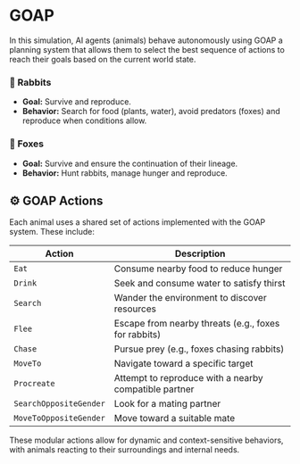 # GOAP
In this simulation, AI agents (animals) behave autonomously using GOAP a planning system that allows them to select the best sequence of actions to reach their goals based on the current world state.

### 🐇 Rabbits
- **Goal:** Survive and reproduce.
- **Behavior:** Search for food (plants, water), avoid predators (foxes) and reproduce when conditions allow.

### 🦊 Foxes
- **Goal:** Survive and ensure the continuation of their lineage.
- **Behavior:** Hunt rabbits, manage hunger and reproduce.

## ⚙️ GOAP Actions

Each animal uses a shared set of actions implemented with the GOAP system. These include:

| Action                    | Description                                               |
|---------------------------|-----------------------------------------------------------|
| `Eat`                     | Consume nearby food to reduce hunger                      |
| `Drink`                   | Seek and consume water to satisfy thirst                  |
| `Search`                  | Wander the environment to discover resources              |
| `Flee`                    | Escape from nearby threats (e.g., foxes for rabbits)      |
| `Chase`                   | Pursue prey (e.g., foxes chasing rabbits)                 |
| `MoveTo`                  | Navigate toward a specific target                         |
| `Procreate`               | Attempt to reproduce with a nearby compatible partner     |
| `SearchOppositeGender`    | Look for a mating partner                                 |
| `MoveToOppositeGender`    | Move toward a suitable mate                               |

These modular actions allow for dynamic and context-sensitive behaviors, with animals reacting to their surroundings and internal needs.
